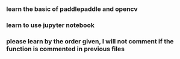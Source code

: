### learn the basic of paddlepaddle and opencv
### learn to use jupyter notebook
### please learn by the order given, I will not comment if the function is commented in previous files
